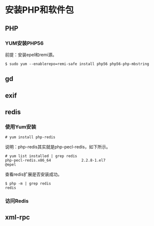 # 安装PHP和软件包

## PHP

### YUM安装PHP56

前提：安装epel和remi源。

```
$ sudo yum --enablerepo=remi-safe install php56 php56-php-mbstring
```


## gd


## exif


## redis

### 使用Yum安装

```
# yum install php-redis
```

说明：php-redis其实就是php-pecl-redis，如下所示。

```
# yum list installed | grep redis
php-pecl-redis.x86_64              2.2.8-1.el7                         @epel  
```

查看redis扩展是否安装成功。

```
$ php -m | grep redis
redis
```


### 访问Redis




## xml-rpc


